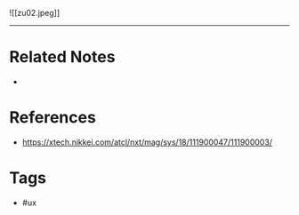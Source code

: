 ![[zu02.jpeg]]

---
# Related Notes
- 

# References
- https://xtech.nikkei.com/atcl/nxt/mag/sys/18/111900047/111900003/


# Tags
- #ux 